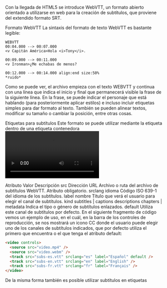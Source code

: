 Con la llegada de HTML5 se introduce WebVTT, un formato abierto orientado a utilizarse en web para la creación de subtítulos, que proviene del extendido formato SRT.

Formato WebVTT 
La sintaxis del formato de texto WebVTT es bastante legible:
````
WEBVTT
00:04.000 --> 00:07.000
<v Capitán América>Hola <i>Tony</i>.

00:09.000 --> 00:11.000
<v Ironman>¿Me echabas de menos?

00:12.000 --> 00:14.000 align:end size:50%
*ruido*
````
Como se puede ver, el archivo empieza con el texto WEBVTT y continua con una línea que indica el inicio y final que permanecerá visible la frase de la siguiente línea. En la frase, se puede indicar el personaje que está hablando (para posteriormente aplicar estilos) e incluso incluir etiquetas simples para dar formato al texto. También se pueden alinear textos, modificar su tamaño o cambiar la posición, entre otras cosas.

Etiquetas para subtítulos 
Este formato se puede utilizar mediante la etiqueta <track> dentro de una etiqueta contenedora <video> y después de las etiquetas <source>. La etiqueta <track> soporta varios atributos:

Atributo	Valor	Descripción
src	Dirección URL	Archivo o ruta del archivo de subtítulos WebVTT. Atributo obligatorio.
srclang	idioma	Código ISO 639-1 del idioma de los subtítulos.
label	nombre	Título que verá el usuario para elegir el canal de subtítulos.
kind	subtitles | captions
descriptions
chapters | metadata	Indica el tipo o género de subtítulos enlazados.
default		Utiliza este canal de subtítulos por defecto.
En el siguiente fragmento de código vemos un ejemplo de uso, en el cuál, en la barra de los controles de reproducción, se nos mostrará un icono CC donde el usuario puede elegir uno de los canales de subtítulos indicados, que por defecto utiliza el primero que encuentra o el que tenga el atributo default:
````html
<video controls>
  <source src="video.mp4" />
  <source src="video.webm" />
  <track src="subs-es.vtt" srclang="es" label="Español" default />
  <track src="subs-en.vtt" srclang="en" label="English" />
  <track src="subs-fr.vtt" srclang="fr" label="Français" />
</video>
````
De la misma forma también es posible utilizar subtítulos en etiquetas <audio> contenedoras, algo que puede ser muy útil por ejemplo para podcasts o reproducciones de audio donde se cuentan detalles y se quiere subtitular o describir de forma textual.

